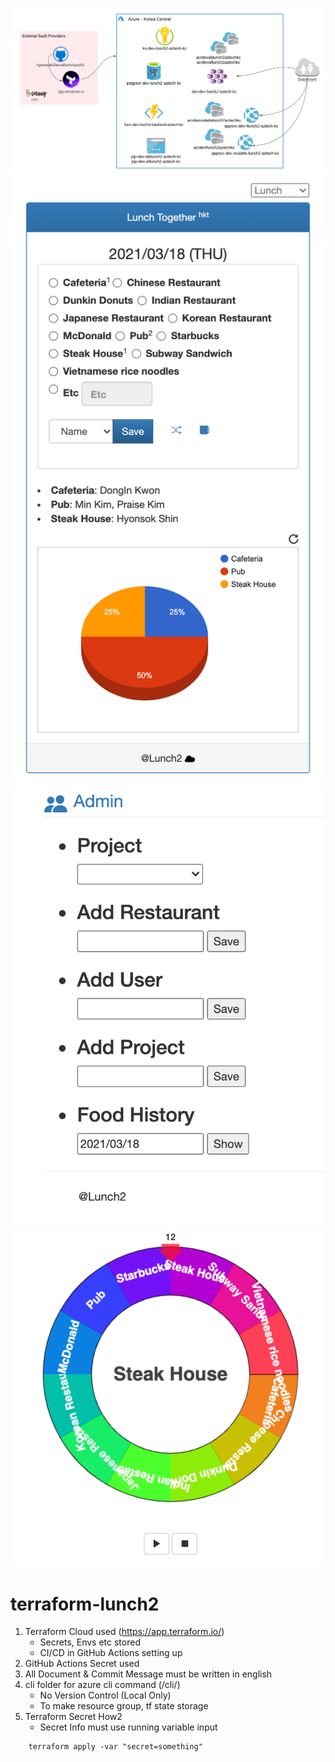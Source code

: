 
![InfraD](https://github.com/hyonsok5/terraform-lunch2/blob/main/etc/infraD-lunch2-hackerthon.png)
![lunch2](https://github.com/hyonsok5/terraform-lunch2/blob/main/etc/lunch2.png)
![admin](https://github.com/hyonsok5/terraform-lunch2/blob/main/etc/admin-lunch2.png)
![roulette](https://github.com/hyonsok5/terraform-lunch2/blob/main/etc/roulette.png)

# terraform-lunch2

1. Terraform Cloud used (https://app.terraform.io/)
   - Secrets, Envs etc stored
   - CI/CD in GitHub Actions setting up
1. GitHub Actions Secret used
1. All Document & Commit Message must be written in english
1. cli folder for azure cli command (/cli/)
   - No Version Control (Local Only)
   - To make resource group, tf state storage 
1. Terraform Secret How2
    - Secret Info must use running variable input
```
    terraform apply -var "secret=something" 
```

